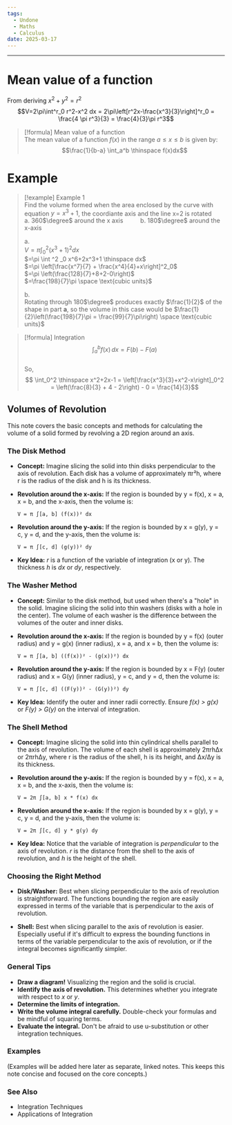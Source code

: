 ```yaml
---
tags:
  - Undone
  - Maths
  - Calculus
date: 2025-03-17
---
```

---  
# Mean value of a function  
From deriving $x^2+y^2=r^2$  
$$V=2\pi\int^r_0 r^2-x^2 dx = 2\pi\left[r^2x-\frac{x^3}{3}\right]^r_0 = \frac{4 \pi r^3}{3} = \frac{4}{3}\pi r^3$$  
  
>[!formula] Mean value of a function  
>The mean value of a function $f(x)$ in the range $a\le x \le b$ is given by: $$\frac{1}{b-a} \int_a^b \thinspace f(x)dx$$  
# Example  
>[!example] Example 1  
>Find the  volume formed when the area enclosed by the curve with equation $y=x^3+1$, the coordiante axis and the line x=2 is rotated  
>a. 360$\degree$ around the x axis     $\qquad$      b. 180$\degree$ around the x-axis  
>  
>a.  
>$V=\pi \int ^2 _0 (x^3+1)^2 dx$  
>$=\pi \int ^2 _0 x^6+2x^3+1 \thinspace dx$  
>$=\pi \left[\frac{x^7}{7} + \frac{x^4}{4}+x\right]^2_0$  
>$=\pi \left(\frac{128}{7}+8+2-0\right)$  
>$=\frac{198}{7}\pi \space \text{cubic units}$  
>  
>b.  
>Rotating through 180$\degree$ produces exactly $\frac{1}{2}$ of the shape in part **a**, so the volume in this case would be $\frac{1}{2}\left(\frac{198}{7}\pi = \frac{99}{7}\pi\right) \space \text{cubic units}$  
  
>[!formula] Integration  
>$$ \int_a^b f(x) \, dx = F(b) - F(a) $$  
>So, $$ \int_0^2 \thinspace x^2+2x-1 = \left[\frac{x^3}{3}+x^2-x\right]_0^2 = \left(\frac{8}{3} + 4 - 2\right) - 0 = \frac{14}{3}$$  
  
  
## Volumes of Revolution  
  
This note covers the basic concepts and methods for calculating the volume of a solid formed by revolving a 2D region around an axis.  
  
### The Disk Method  
  
*   **Concept:** Imagine slicing the solid into thin disks perpendicular to the axis of revolution.  Each disk has a volume of approximately πr²h, where r is the radius of the disk and h is its thickness.  
  
*   **Revolution around the x-axis:**  If the region is bounded by y = f(x), x = a, x = b, and the x-axis, then the volume is:  
  
    ```  
    V = π ∫[a, b] (f(x))² dx  
    ```  
  
*   **Revolution around the y-axis:** If the region is bounded by x = g(y), y = c, y = d, and the y-axis, then the volume is:  
  
    ```  
    V = π ∫[c, d] (g(y))² dy  
    ```  
  
*   **Key Idea:**  *r* is a function of the variable of integration (x or y).  The thickness *h* is *dx* or *dy*, respectively.  
  
### The Washer Method  
  
*   **Concept:**  Similar to the disk method, but used when there's a "hole" in the solid.  Imagine slicing the solid into thin washers (disks with a hole in the center).  The volume of each washer is the difference between the volumes of the outer and inner disks.  
  
*   **Revolution around the x-axis:**  If the region is bounded by y = f(x) (outer radius) and y = g(x) (inner radius), x = a, and x = b, then the volume is:  
  
    ```  
    V = π ∫[a, b] ((f(x))² - (g(x))²) dx  
    ```  
  
*   **Revolution around the y-axis:**  If the region is bounded by x = F(y) (outer radius) and x = G(y) (inner radius), y = c, and y = d, then the volume is:  
  
    ```  
    V = π ∫[c, d] ((F(y))² - (G(y))²) dy  
    ```  
  
*   **Key Idea:** Identify the outer and inner radii correctly. Ensure *f(x) > g(x)* or *F(y) > G(y)* on the interval of integration.  
  
### The Shell Method  
  
*   **Concept:** Imagine slicing the solid into thin cylindrical shells parallel to the axis of revolution. The volume of each shell is approximately 2πrhΔx or 2πrhΔy, where r is the radius of the shell, h is its height, and Δx/Δy is its thickness.  
  
*   **Revolution around the y-axis:**  If the region is bounded by y = f(x), x = a, x = b, and the x-axis, then the volume is:  
  
    ```  
    V = 2π ∫[a, b] x * f(x) dx  
    ```  
  
*   **Revolution around the x-axis:** If the region is bounded by x = g(y), y = c, y = d, and the y-axis, then the volume is:  
  
    ```  
    V = 2π ∫[c, d] y * g(y) dy  
    ```  
  
*   **Key Idea:** Notice that the variable of integration is *perpendicular* to the axis of revolution.  *r* is the distance from the shell to the axis of revolution, and *h* is the height of the shell.  
  
### Choosing the Right Method  
  
*   **Disk/Washer:** Best when slicing perpendicular to the axis of revolution is straightforward. The functions bounding the region are easily expressed in terms of the variable that is perpendicular to the axis of revolution.  
  
*   **Shell:** Best when slicing parallel to the axis of revolution is easier.  Especially useful if it's difficult to express the bounding functions in terms of the variable perpendicular to the axis of revolution, or if the integral becomes significantly simpler.  
  
### General Tips  
  
*   **Draw a diagram!** Visualizing the region and the solid is crucial.  
*   **Identify the axis of revolution.**  This determines whether you integrate with respect to *x* or *y*.  
*   **Determine the limits of integration.**  
*   **Write the volume integral carefully.**  Double-check your formulas and be mindful of squaring terms.  
*   **Evaluate the integral.** Don't be afraid to use u-substitution or other integration techniques.  
  
### Examples  
  
(Examples will be added here later as separate, linked notes. This keeps this note concise and focused on the core concepts.)  
  
### See Also  
  
*   Integration Techniques  
*   Applications of Integration  
